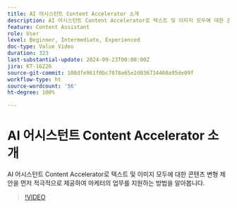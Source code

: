 ```yaml
---
title: AI 어시스턴트 Content Accelerator 소개
description: AI 어시스턴트 Content Accelerator로 텍스트 및 이미지 모두에 대한 콘텐츠 변형 제안을 먼저 적극적으로 제공하여 마케터의 업무를 지원하는 방법을 알아봅니다.
feature: Content Assistant
role: User
level: Beginner, Intermediate, Experienced
doc-type: Value Video
duration: 323
last-substantial-update: 2024-09-23T00:00:00Z
jira: KT-16226
source-git-commit: 108dfe961f0bc7078e65e2d036734460a95de09f
workflow-type: ht
source-wordcount: '56'
ht-degree: 100%

---
```



# AI 어시스턴트 Content Accelerator 소개

AI 어시스턴트 Content Accelerator로 텍스트 및 이미지 모두에 대한 콘텐츠 변형 제안을 먼저 적극적으로 제공하여 마케터의 업무를 지원하는 방법을 알아봅니다.

>[!VIDEO](https://video.tv.adobe.com/v/3434635/?learn=on)
